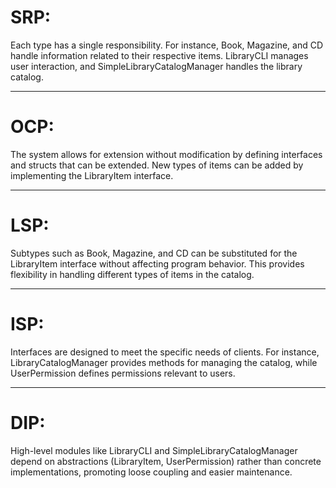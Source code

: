 # SRP: 
Each type has a single responsibility. For instance, Book, Magazine, and CD handle information related to their respective items. LibraryCLI manages user interaction, and SimpleLibraryCatalogManager handles the library catalog.

---

# OCP: 
The system allows for extension without modification by defining interfaces and structs that can be extended. New types of items can be added by implementing the LibraryItem interface.

---

# LSP: 
Subtypes such as Book, Magazine, and CD can be substituted for the LibraryItem interface without affecting program behavior. This provides flexibility in handling different types of items in the catalog.

---

# ISP: 
Interfaces are designed to meet the specific needs of clients. For instance, LibraryCatalogManager provides methods for managing the catalog, while UserPermission defines permissions relevant to users.

---

# DIP: 
High-level modules like LibraryCLI and SimpleLibraryCatalogManager depend on abstractions (LibraryItem, UserPermission) rather than concrete implementations, promoting loose coupling and easier maintenance.
